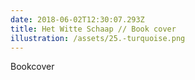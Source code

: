 ```yaml
---
date: 2018-06-02T12:30:07.293Z
title: Het Witte Schaap // Book cover
illustration: /assets/25.-turquoise.png
---
```

Bookcover
